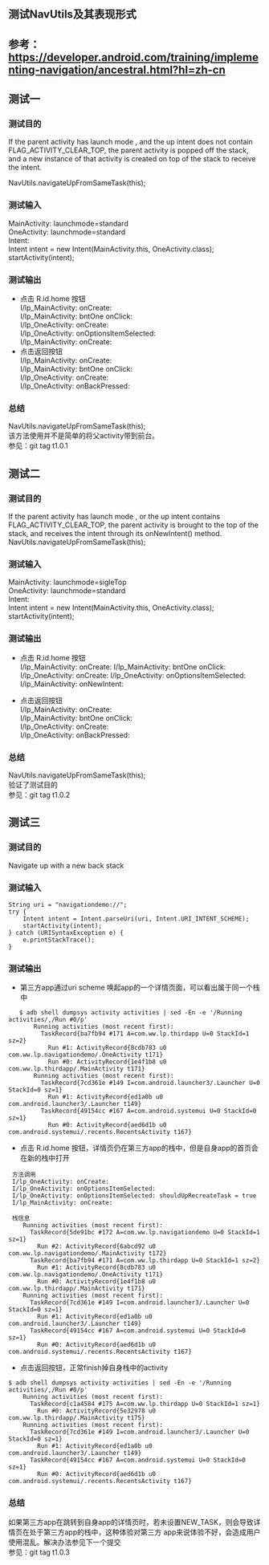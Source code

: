 ## 测试NavUtils及其表现形式
## 参考：https://developer.android.com/training/implementing-navigation/ancestral.html?hl=zh-cn
## 测试一  
### 测试目的
If the parent activity has launch mode <standard>, and the up intent does not contain FLAG_ACTIVITY_CLEAR_TOP, 
the parent activity is popped off the stack, and a new instance of that activity is created on top of the stack to receive the intent.

NavUtils.navigateUpFromSameTask(this);  

### 测试输入 
MainActivity: launchmode=standard   
OneActivity: launchmode=standard  
Intent:  
  Intent intent = new Intent(MainActivity.this, OneActivity.class);
  startActivity(intent);  

### 测试输出     
* 点击 R.id.home 按钮  
I/lp_MainActivity: onCreate:   
I/lp_MainActivity: bntOne onClick:   
I/lp_OneActivity: onCreate:   
I/lp_OneActivity: onOptionsItemSelected:   
I/lp_MainActivity: onCreate:      
* 点击返回按钮    
I/lp_MainActivity: onCreate:       
I/lp_MainActivity: bntOne onClick:   
I/lp_OneActivity: onCreate:   
I/lp_OneActivity: onBackPressed:   

### 总结  
NavUtils.navigateUpFromSameTask(this);  
该方法使用并不是简单的将父activity带到前台。   
参见：git tag t1.0.1  

## 测试二  
### 测试目的
If the parent activity has launch mode <singleTop>, or the up intent contains FLAG_ACTIVITY_CLEAR_TOP,
 the parent activity is brought to the top of the stack, and receives the intent through its onNewIntent() method.    
NavUtils.navigateUpFromSameTask(this);  

### 测试输入 
MainActivity: launchmode=sigleTop     
OneActivity: launchmode=standard  
Intent:  
  Intent intent = new Intent(MainActivity.this, OneActivity.class);
  startActivity(intent);  

### 测试输出     
* 点击 R.id.home 按钮  
I/lp_MainActivity: onCreate: 
I/lp_MainActivity: bntOne onClick: 
I/lp_OneActivity: onCreate: 
I/lp_OneActivity: onOptionsItemSelected: 
I/lp_MainActivity: onNewIntent: 
  
* 点击返回按钮    
I/lp_MainActivity: onCreate:       
I/lp_MainActivity: bntOne onClick:   
I/lp_OneActivity: onCreate:   
I/lp_OneActivity: onBackPressed:   

### 总结  
NavUtils.navigateUpFromSameTask(this);  
验证了测试目的    
参见：git tag t1.0.2  

## 测试三  
### 测试目的
Navigate up with a new back stack

### 测试输入 
```
String uri = "navigationdemo://";
try {
    Intent intent = Intent.parseUri(uri, Intent.URI_INTENT_SCHEME);
    startActivity(intent);
} catch (URISyntaxException e) {
    e.printStackTrace();
}
```

### 测试输出  
* 第三方app通过uri scheme 唤起app的一个详情页面，可以看出属于同一个栈中  
```
   $ adb shell dumpsys activity activities | sed -En -e '/Running activities/,/Run #0/p'    
       Running activities (most recent first):   
         TaskRecord{ba7fb94 #171 A=com.ww.lp.thirdapp U=0 StackId=1 sz=2}   
           Run #1: ActivityRecord{8cdb783 u0 com.ww.lp.navigationdemo/.OneActivity t171}   
           Run #0: ActivityRecord{1e4f1b8 u0 com.ww.lp.thirdapp/.MainActivity t171}   
       Running activities (most recent first):   
         TaskRecord{7cd361e #149 I=com.android.launcher3/.Launcher U=0 StackId=0 sz=1}   
           Run #1: ActivityRecord{ed1a0b u0 com.android.launcher3/.Launcher t149}   
         TaskRecord{49154cc #167 A=com.android.systemui U=0 StackId=0 sz=1}   
           Run #0: ActivityRecord{aed6d1b u0 com.android.systemui/.recents.RecentsActivity t167}   
```
* 点击 R.id.home 按钮，详情页仍在第三方app的栈中，但是自身app的首页会在新的栈中打开  
```  
 方法调用
 I/lp_OneActivity: onCreate: 
 I/lp_OneActivity: onOptionsItemSelected: 
 I/lp_OneActivity: onOptionsItemSelected: shouldUpRecreateTask = true
 I/lp_MainActivity: onCreate:   
  
 栈信息
    Running activities (most recent first):
      TaskRecord{5de91bc #172 A=com.ww.lp.navigationdemo U=0 StackId=1 sz=1}
        Run #2: ActivityRecord{6abcd92 u0 com.ww.lp.navigationdemo/.MainActivity t172}
      TaskRecord{ba7fb94 #171 A=com.ww.lp.thirdapp U=0 StackId=1 sz=2}
        Run #1: ActivityRecord{8cdb783 u0 com.ww.lp.navigationdemo/.OneActivity t171}
        Run #0: ActivityRecord{1e4f1b8 u0 com.ww.lp.thirdapp/.MainActivity t171}
    Running activities (most recent first):
      TaskRecord{7cd361e #149 I=com.android.launcher3/.Launcher U=0 StackId=0 sz=1}
        Run #1: ActivityRecord{ed1a0b u0 com.android.launcher3/.Launcher t149}
      TaskRecord{49154cc #167 A=com.android.systemui U=0 StackId=0 sz=1}
        Run #0: ActivityRecord{aed6d1b u0 com.android.systemui/.recents.RecentsActivity t167}

```
  
* 点击返回按钮，正常finish掉自身栈中的activity      
```
$ adb shell dumpsys activity activities | sed -En -e '/Running activities/,/Run #0/p' 
    Running activities (most recent first):
      TaskRecord{c1a4584 #175 A=com.ww.lp.thirdapp U=0 StackId=1 sz=1}
        Run #0: ActivityRecord{5e32978 u0 com.ww.lp.thirdapp/.MainActivity t175}
    Running activities (most recent first):
      TaskRecord{7cd361e #149 I=com.android.launcher3/.Launcher U=0 StackId=0 sz=1}
        Run #1: ActivityRecord{ed1a0b u0 com.android.launcher3/.Launcher t149}
      TaskRecord{49154cc #167 A=com.android.systemui U=0 StackId=0 sz=1}
        Run #0: ActivityRecord{aed6d1b u0 com.android.systemui/.recents.RecentsActivity t167}

```

### 总结  
如果第三方app在跳转到自身app的详情页时，若未设置NEW_TASK，则会导致详情页在处于第三方app的栈中，这种体验对第三方
app来说体验不好，会造成用户使用混乱。解决办法参见下一个提交  
参见：git tag t1.0.3  





